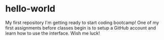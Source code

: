 # hello-world
My first repository
I'm getting ready to start coding bootcamp! One of my first assignments before classes begin is to setup a GitHub account and learn how to use the interface. Wish me luck!
